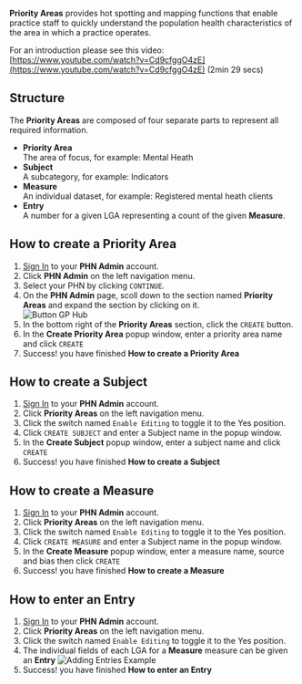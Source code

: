 **Priority Areas** provides hot spotting and mapping functions that enable practice staff to quickly understand the population health characteristics of the area in which a practice operates.

For an introduction please see this video:  
[https://www.youtube.com/watch?v=Cd9cfggO4zE](https://www.youtube.com/watch?v=Cd9cfggO4zE) (2min 29 secs)

## Structure

The **Priority Areas** are composed of four separate parts to represent all  required information.

- **Priority Area**  
  The area of focus, for example: Mental Heath
- **Subject**  
  A subcategory, for example: Indicators
- **Measure**  
  An individual dataset, for example: Registered mental heath clients
- **Entry**  
  A number for a given LGA representing a count of the given **Measure**.

## How to create a **Priority Area**

1. <a href="../../../members/#sign-in-to-the-phn-exchange" target="_blank">Sign In</a> to your **PHN Admin** account.
2. Click **PHN Admin** on the left navigation menu.
3. Select your PHN by clicking `CONTINUE`.
4. On the **PHN Admin** page, scoll down to the section named **Priority Areas** and expand the section by clicking on it.  
    ![Button GP Hub](../../images/btn-card-priority-areas.png)  
5. In the bottom right of the **Priority Areas** section, click the `CREATE` button.
6. In the **Create Priority Area** popup window, enter a priority area name and click `CREATE`
7. Success! you have finished **How to create a Priority Area**

## How to create a **Subject**

1. <a href="../../../members/#sign-in-to-the-phn-exchange" target="_blank">Sign In</a> to your **PHN Admin** account.
2. Click **Priority Areas** on the left navigation menu.
3. Click the switch named `Enable Editing` to toggle it to the Yes position.
4. Click `CREATE SUBJECT` and enter a Subject name in the popup window.
6. In the **Create Subject** popup window, enter a subject name and click `CREATE`
6. Success! you have finished **How to create a Subject**


## How to create a **Measure**

1. <a href="../../../members/#sign-in-to-the-phn-exchange" target="_blank">Sign In</a> to your **PHN Admin** account.
2. Click **Priority Areas** on the left navigation menu.
3. Click the switch named `Enable Editing` to toggle it to the Yes position.
4. Click `CREATE MEASURE` and enter a Subject name in the popup window.
6. In the **Create Measure** popup window, enter a measure name, source and bias then click `CREATE`
7. Success! you have finished **How to create a Measure**

## How to enter an **Entry**

1. <a href="../../../members/#sign-in-to-the-phn-exchange" target="_blank">Sign In</a> to your **PHN Admin** account.
2. Click **Priority Areas** on the left navigation menu.
3. Click the switch named `Enable Editing` to toggle it to the Yes position.
4. The individual fields of each LGA for a **Measure** measure can be given an **Entry**
  ![Adding Entries Example](../../images/entry-example.png)
5. Success! you have finished **How to enter an Entry**
